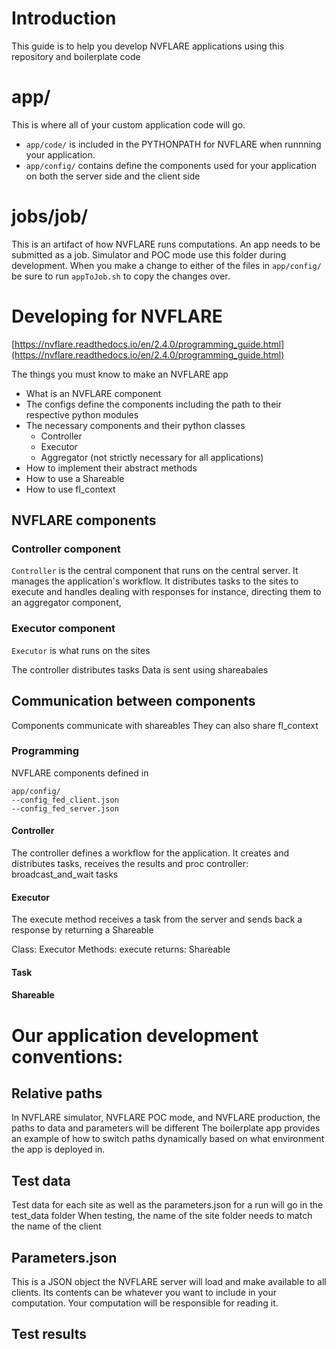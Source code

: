 # Introduction

This guide is to help you develop NVFLARE applications using this repository and boilerplate code

# app/

This is where all of your custom application code will go.
* `app/code/` is included in the PYTHONPATH for NVFLARE when runnning your application.
* `app/config/` contains define the components used for your application on both the server side and the client side

# jobs/job/

This is an artifact of how NVFLARE runs computations. An app needs to be submitted as a job. Simulator and POC mode use this folder during development.
When you make a change to either of the files in `app/config/` be sure to run `appToJob.sh` to copy the changes over.

# Developing for NVFLARE

[https://nvflare.readthedocs.io/en/2.4.0/programming_guide.html](https://nvflare.readthedocs.io/en/2.4.0/programming_guide.html)

The things you must know to make an NVFLARE app

- What is an NVFLARE component
- The configs define the components including the path to their respective python modules
- The necessary components and their python classes
  - Controller
  - Executor
  - Aggregator (not strictly necessary for all applications)
- How to implement their abstract methods
- How to use a Shareable
- How to use fl_context

## NVFLARE components

### Controller component

`Controller` is the central component that runs on the central server.
It manages the application's workflow. It distributes tasks to the sites to execute and handles dealing with responses for instance, directing them to an aggregator component,

### Executor component

`Executor` is what runs on the sites

The controller distributes tasks
Data is sent using shareabales

## Communication between components

Components communicate with shareables
They can also share fl_context

### Programming

NVFLARE components defined in

```
app/config/
--config_fed_client.json
--config_fed_server.json
```

#### Controller

[](https://nvflare.readthedocs.io/en/main/apidocs/nvflare.apis.impl.controller.html)
The controller defines a workflow for the application.
It creates and distributes tasks, receives the results and proc
controller:
broadcast_and_wait
tasks

#### Executor

[](https://nvflare.readthedocs.io/en/main/apidocs/nvflare.apis.executor.html)
The execute method receives a task from the server and sends back a response by returning a Shareable

Class: Executor
Methods:
execute
returns: Shareable

#### Task

#### Shareable

# Our application development conventions:

## Relative paths

In NVFLARE simulator, NVFLARE POC mode, and NVFLARE production, the paths to data and parameters will be different
The boilerplate app provides an example of how to switch paths dynamically based on what environment the app is deployed in.

## Test data

Test data for each site as well as the parameters.json for a run will go in the test_data folder
When testing, the name of the site folder needs to match the name of the client

## Parameters.json

This is a JSON object the NVFLARE server will load and make available to all clients.
Its contents can be whatever you want to include in your computation. Your computation will be responsible for reading it.

## Test results